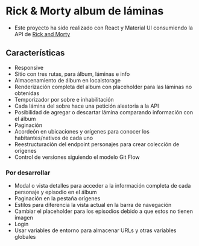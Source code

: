 # Rick & Morty album de láminas

- Este proyecto ha sido realizado con React y Material UI consumiendo la API de [Rick and Morty](https://rickandmortyapi.com/)

## Características

- Responsive
- Sitio con tres rutas, para álbum, láminas e info
- Almacenamiento de álbum en localstorage
- Renderización completa del album con placeholder para las láminas no obtenidas
- Temporizador por sobre e inhabilitación
- Cada lámina del sobre hace una petición aleatoria a la API
- Posibilidad de agregar o descartar lámina comparando información con el álbum
- Paginación
- Acordeón en ubicaciones y orígenes para conocer los habitantes/nativos de cada uno
- Reestructuración del endpoint personajes para crear colección de orígenes
- Control de versiones siguiendo el modelo Git Flow

### Por desarrollar

- Modal o vista detalles para acceder a la información completa de cada personaje y episodio en el álbum
- Paginación en la pestaña orígenes
- Estilos para diferencia la vista actual en la barra de navegación
- Cambiar el placeholder para los episodios debido a que estos no tienen imagen
- Login
- Usar variables de entorno para almacenar URLs y otras variables globales
